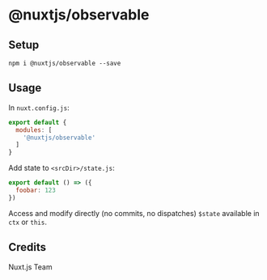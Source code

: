 # @nuxtjs/observable

## Setup

```
npm i @nuxtjs/observable --save
```

## Usage

In `nuxt.config.js`:

```js
export default {
  modules: [
    '@nuxtjs/observable'
  ]
}
```

Add state to `<srcDir>/state.js`:

```js
export default () => ({
  foobar: 123
})
```

Access and modify directly (no commits, no dispatches) `$state` available in `ctx` or `this`.

## Credits

Nuxt.js Team
